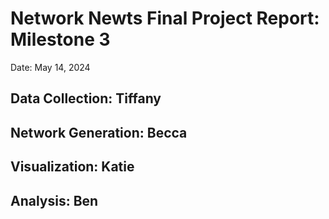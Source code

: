 # Network Newts Final Project Report: Milestone 3
Date: May 14, 2024

## Data Collection: Tiffany

## Network Generation: Becca

## Visualization: Katie

## Analysis: Ben
